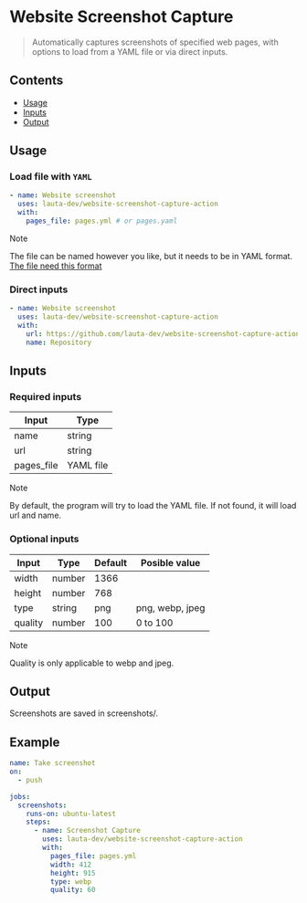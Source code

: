 # Website Screenshot Capture
> Automatically captures screenshots of specified web pages, with options to load from a YAML file or via direct inputs.

## Contents
- [Usage](#usage)
- [Inputs](#inputs)
- [Output](#output)

## Usage

### Load file with `YAML`
```yaml
- name: Website screenshot
  uses: lauta-dev/website-screenshot-capture-action
  with:
    pages_file: pages.yml # or pages.yaml
```
> [!NOTE]
> The file can be named however you like, but it needs to be in YAML format.
> [The file need this format](./pages.yaml)

### Direct inputs
```yaml
- name: Website screenshot
  uses: lauta-dev/website-screenshot-capture-action
  with:
    url: https://github.com/lauta-dev/website-screenshot-capture-action
    name: Repository
```

## Inputs

### Required inputs
| Input      | Type      |
|------------|-----------|
| name       | string    |
| url        | string    |
| pages_file | YAML file |

> [!NOTE]
> By default, the program will try to load the YAML file. If not found, it will load url and name. 

### Optional inputs

| Input      | Type      | Default | Posible value   |
|------------|-----------|---------|-----------------|
| width      | number    | 1366    |                 |
| height     | number    | 768     |                 |
| type       | string    | png     | png, webp, jpeg |
| quality    | number    | 100     | 0 to 100        |

> [!NOTE]
> Quality is only applicable to webp and jpeg.

## Output
Screenshots are saved in screenshots/.


## Example
```yaml
name: Take screenshot
on:
  - push

jobs:
  screenshots:
    runs-on: ubuntu-latest
    steps:
      - name: Screenshot Capture
        uses: lauta-dev/website-screenshot-capture-action
        with:
          pages_file: pages.yml
          width: 412
          height: 915
          type: webp
          quality: 60
```
